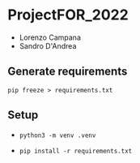 # ProjectFOR_2022

- Lorenzo Campana
- Sandro D'Andrea

## Generate requirements

`pip freeze > requirements.txt`

## Setup

- `python3 -m venv .venv`

- `pip install -r requirements.txt`
